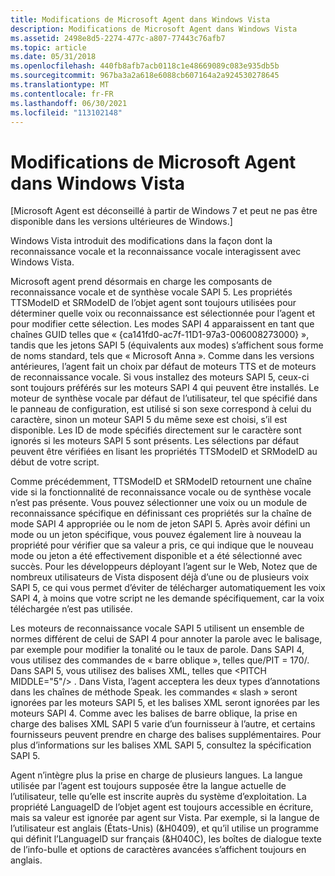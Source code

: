 ```yaml
---
title: Modifications de Microsoft Agent dans Windows Vista
description: Modifications de Microsoft Agent dans Windows Vista
ms.assetid: 2498e8d5-2274-477c-a807-77443c76afb7
ms.topic: article
ms.date: 05/31/2018
ms.openlocfilehash: 440fb8afb7acb0118c1e48669089c083e935db5b
ms.sourcegitcommit: 967ba3a2a618e6088cb607164a2a924530278645
ms.translationtype: MT
ms.contentlocale: fr-FR
ms.lasthandoff: 06/30/2021
ms.locfileid: "113102148"
---
```

# <a name="microsoft-agent-changes-in-windows-vista"></a>Modifications de Microsoft Agent dans Windows Vista

\[Microsoft Agent est déconseillé à partir de Windows 7 et peut ne pas être disponible dans les versions ultérieures de Windows.\]

Windows Vista introduit des modifications dans la façon dont la reconnaissance vocale et la reconnaissance vocale interagissent avec Windows Vista.

Microsoft agent prend désormais en charge les composants de reconnaissance vocale et de synthèse vocale SAPI 5. Les propriétés TTSModeID et SRModeID de l’objet agent sont toujours utilisées pour déterminer quelle voix ou reconnaissance est sélectionnée pour l’agent et pour modifier cette sélection. Les modes SAPI 4 apparaissent en tant que chaînes GUID telles que « {ca141fd0-ac7f-11D1-97a3-006008273000} », tandis que les jetons SAPI 5 (équivalents aux modes) s’affichent sous forme de noms standard, tels que « Microsoft Anna ». Comme dans les versions antérieures, l’agent fait un choix par défaut de moteurs TTS et de moteurs de reconnaissance vocale. Si vous installez des moteurs SAPI 5, ceux-ci sont toujours préférés sur les moteurs SAPI 4 qui peuvent être installés. Le moteur de synthèse vocale par défaut de l’utilisateur, tel que spécifié dans le panneau de configuration, est utilisé si son sexe correspond à celui du caractère, sinon un moteur SAPI 5 du même sexe est choisi, s’il est disponible. Les ID de mode spécifiés directement sur le caractère sont ignorés si les moteurs SAPI 5 sont présents. Les sélections par défaut peuvent être vérifiées en lisant les propriétés TTSModeID et SRModeID au début de votre script.

Comme précédemment, TTSModeID et SRModeID retournent une chaîne vide si la fonctionnalité de reconnaissance vocale ou de synthèse vocale n’est pas présente. Vous pouvez sélectionner une voix ou un module de reconnaissance spécifique en définissant ces propriétés sur la chaîne de mode SAPI 4 appropriée ou le nom de jeton SAPI 5. Après avoir défini un mode ou un jeton spécifique, vous pouvez également lire à nouveau la propriété pour vérifier que sa valeur a pris, ce qui indique que le nouveau mode ou jeton a été effectivement disponible et a été sélectionné avec succès. Pour les développeurs déployant l’agent sur le Web, Notez que de nombreux utilisateurs de Vista disposent déjà d’une ou de plusieurs voix SAPI 5, ce qui vous permet d’éviter de télécharger automatiquement les voix SAPI 4, à moins que votre script ne les demande spécifiquement, car la voix téléchargée n’est pas utilisée.

Les moteurs de reconnaissance vocale SAPI 5 utilisent un ensemble de normes différent de celui de SAPI 4 pour annoter la parole avec le balisage, par exemple pour modifier la tonalité ou le taux de parole. Dans SAPI 4, vous utilisez des commandes de « barre oblique », telles que/PIT = 170/. Dans SAPI 5, vous utilisez des balises XML, telles que \<PITCH MIDDLE="5"/> . Dans Vista, l’agent acceptera les deux types d’annotations dans les chaînes de méthode Speak. les commandes « slash » seront ignorées par les moteurs SAPI 5, et les balises XML seront ignorées par les moteurs SAPI 4. Comme avec les balises de barre oblique, la prise en charge des balises XML SAPI 5 varie d’un fournisseur à l’autre, et certains fournisseurs peuvent prendre en charge des balises supplémentaires. Pour plus d’informations sur les balises XML SAPI 5, consultez la spécification SAPI 5.

Agent n’intègre plus la prise en charge de plusieurs langues. La langue utilisée par l’agent est toujours supposée être la langue actuelle de l’utilisateur, telle qu’elle est inscrite auprès du système d’exploitation. La propriété LanguageID de l’objet agent est toujours accessible en écriture, mais sa valeur est ignorée par agent sur Vista. Par exemple, si la langue de l’utilisateur est anglais (États-Unis) (&H0409), et qu’il utilise un programme qui définit l’LanguageID sur français (&H040C), les boîtes de dialogue texte de l’info-bulle et options de caractères avancées s’affichent toujours en anglais.

 

 




